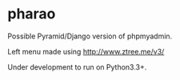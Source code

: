 pharao
======

Possible Pyramid/Django version of phpmyadmin.

Left menu made using http://www.ztree.me/v3/

Under development to run on Python3.3+.
